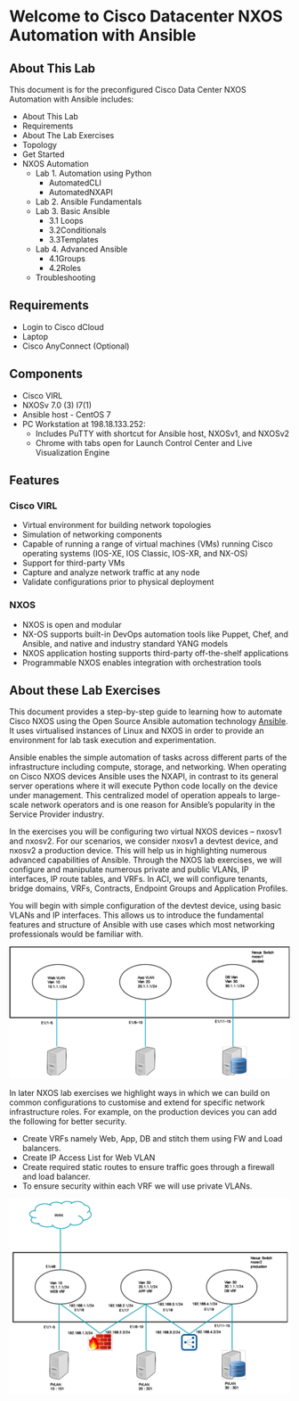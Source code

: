 # Welcome to Cisco Datacenter NXOS Automation with Ansible

## About This Lab

This document is for the preconfigured Cisco Data Center NXOS Automation with Ansible includes:

* About This Lab
* Requirements
* About The Lab Exercises
* Topology
* Get Started
* NXOS Automation
   * Lab 1. Automation using Python
   		* AutomatedCLI
   		* AutomatedNXAPI  
	* Lab 2. Ansible Fundamentals  
   * Lab 3. Basic Ansible
   		* 3.1 Loops
   		* 3.2Conditionals
   		* 3.3Templates
   * Lab 4. Advanced Ansible
   		* 4.1Groups
   		* 4.2Roles
   * Troubleshooting

    
## Requirements

* Login to Cisco dCloud
* Laptop
* Cisco AnyConnect (Optional)

## Components
* Cisco VIRL
* NXOSv 7.0 (3) I7(1)
* Ansible host - CentOS 7
* PC Workstation at 198.18.133.252:
	* Includes PuTTY with shortcut for Ansible host, NXOSv1, and NXOSv2
	* Chrome with tabs open for Launch Control Center and Live Visualization Engine

## Features
### Cisco VIRL
* Virtual environment for building network topologies
* Simulation of networking components
* Capable of running a range of virtual machines (VMs) running Cisco operating systems (IOS-XE, IOS Classic, IOS-XR, and NX-OS)
* Support for third-party VMs
* Capture and analyze network traffic at any node
* Validate configurations prior to physical deployment

### NXOS
* NXOS is open and modular
* NX-OS supports built-in DevOps automation tools like Puppet, Chef, and Ansible, and native and industry standard YANG models
* NXOS application hosting supports third-party off-the-shelf applications
* Programmable NXOS enables integration with orchestration tools


## About these Lab Exercises

This document provides a step-by-step guide to learning how to automate Cisco NXOS using the Open Source Ansible automation technology [Ansible](http://ansible.com). It uses virtualised instances of Linux and NXOS in order to provide an environment for lab task execution and experimentation.

Ansible enables the simple automation of tasks across different parts of the infrastructure including compute, storage, and networking. When operating on Cisco NXOS devices Ansible uses the NXAPI, in contrast to its general server operations where it will execute Python code locally on the device under management. This centralized model of operation appeals to large-scale network operators and is one reason for Ansible’s popularity in the Service Provider industry.

In the exercises you will be configuring two virtual NXOS devices – nxosv1 and nxosv2. For our scenarios, we consider nxosv1 a devtest device, and nxosv2 a production device. This will help us in highlighting numerous advanced capabilities of Ansible. Through the NXOS lab exercises, we will configure and manipulate numerous private and public VLANs, IP interfaces, IP route tables, and VRFs. In ACI, we will configure tenants, bridge domains, VRFs, Contracts, Endpoint Groups and Application Profiles.

You will begin with simple configuration of the devtest device, using basic VLANs and IP interfaces. This allows us to introduce the fundamental features and structure of Ansible with use cases which most networking professionals would be familiar with.

![](imgs/1_devtest.png)

In later NXOS lab exercises we highlight ways in which we can build on common configurations to customise and extend for specific network infrastructure roles. For example, on the production devices you can add the following for better security.

* Create VRFs namely Web, App, DB and stitch them using FW and Load balancers.
* Create IP Access List for Web VLAN
* Create required static routes to ensure traffic goes through a firewall and load balancer.
* To ensure security within each VRF we will use private VLANs.

![](imgs/2_production.png)

